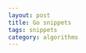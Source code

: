 ```yaml
---
layout: post
title: Go snippets
tags: snippets
category: algorithms
---
```


<script src="https://gist.github.com/selimslab/a5e594199b9a346a3c9ec90e769183d5.js"></script>